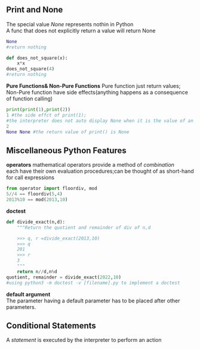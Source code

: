 ## Print and None
The special value *None* represents nothin in Python      
A func that does not explicitly return a value will return None
```python
None
#return nothing

def does_not_square(x):
    x*x
does_not_square(4)
#return nothing
```
**Pure Functions& Non-Pure Functions**
Pure function just return values;    
Non-Pure function have side effects(anything happens as a consequence of function calling)
```python
print(print(1),print(2))
1 #the side effct of print(1); 
#the interpreter does not auto display None when it is the value of an expression
2
None None #the return value of print() is None 
```

## Miscellaneous Python Features

**operators**
mathematical operators provide a method of *combination*    
each have their own evaluation procedures;can be thought of as short-hand for call expressions    
```python
from operator import floordiv, mod
5//4 == floordiv(5,4)
2013%10 == mod(2013,10)
```

**doctest**
```python
def divide_exact(n,d):
    """Return the quotient and remainder of div of n,d

    >>> q, r =divide_exact(2013,10)
    >>> q
    201
    >>> r 
    3
    """
    return n//d,n%d
quotient, remainder = divide_exact(2022,10)
#using python3 -m doctest -v [filename].py to implement a doctest
```

**default argument**    
The parameter having a default parameter has to be placed after other parameters.

## Conditional Statements
A *statement* is executed by the interpreter to perform an action
